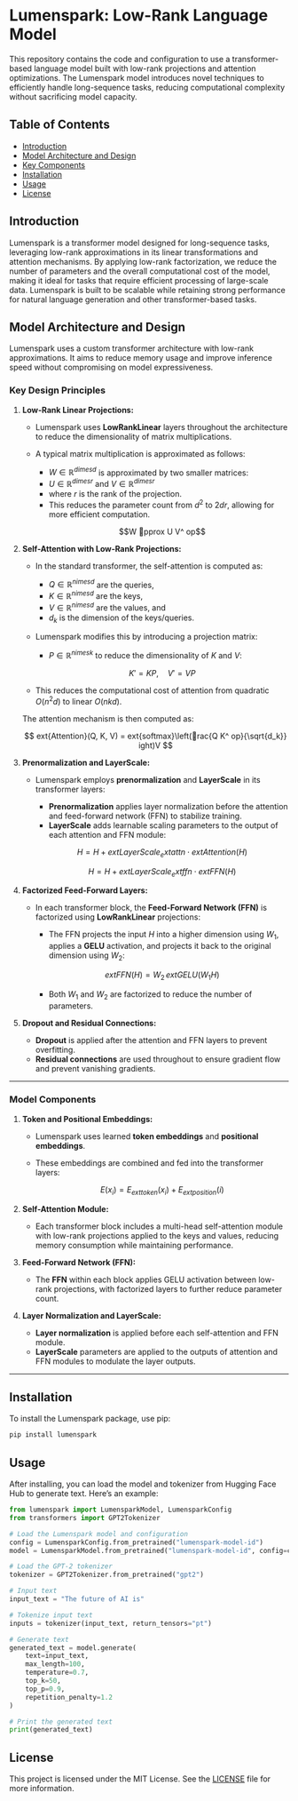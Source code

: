 # Lumenspark: Low-Rank Language Model

This repository contains the code and configuration to use a transformer-based language model built with low-rank projections and attention optimizations. The Lumenspark model introduces novel techniques to efficiently handle long-sequence tasks, reducing computational complexity without sacrificing model capacity.

## Table of Contents

- [Introduction](#introduction)
- [Model Architecture and Design](#model-architecture-and-design)
- [Key Components](#key-components)
- [Installation](#installation)
- [Usage](#usage)
- [License](#license)

## Introduction

Lumenspark is a transformer model designed for long-sequence tasks, leveraging low-rank approximations in its linear transformations and attention mechanisms. By applying low-rank factorization, we reduce the number of parameters and the overall computational cost of the model, making it ideal for tasks that require efficient processing of large-scale data. Lumenspark is built to be scalable while retaining strong performance for natural language generation and other transformer-based tasks.

## Model Architecture and Design

Lumenspark uses a custom transformer architecture with low-rank approximations. It aims to reduce memory usage and improve inference speed without compromising on model expressiveness.

### Key Design Principles

1. **Low-Rank Linear Projections:**

   - Lumenspark uses **LowRankLinear** layers throughout the architecture to reduce the dimensionality of matrix multiplications.
   - A typical matrix multiplication is approximated as follows:

     - $W \in \mathbb{R}^{d 	imes d}$ is approximated by two smaller matrices:
     - $U \in \mathbb{R}^{d 	imes r}$ and $V \in \mathbb{R}^{d 	imes r}$
     - where $r$ is the rank of the projection.
     - This reduces the parameter count from $d^2$ to $2dr$, allowing for more efficient computation.

     $$W pprox U V^	op$$

2. **Self-Attention with Low-Rank Projections:**

   - In the standard transformer, the self-attention is computed as:
     - $Q \in \mathbb{R}^{n 	imes d}$ are the queries,
     - $K \in \mathbb{R}^{n 	imes d}$ are the keys,
     - $V \in \mathbb{R}^{n 	imes d}$ are the values, and
     - $d_k$ is the dimension of the keys/queries.
   - Lumenspark modifies this by introducing a projection matrix:

     - $P \in \mathbb{R}^{n 	imes k}$ to reduce the dimensionality of $K$ and $V$:

     $$K' = K P, \quad V' = V P$$

   - This reduces the computational cost of attention from quadratic $O(n^2d)$ to linear $O(nkd)$.

   The attention mechanism is then computed as:

   $$
   	ext{Attention}(Q, K, V) = 	ext{softmax}\left(rac{Q K^	op}{\sqrt{d_k}}
   ight)V
   $$

3. **Prenormalization and LayerScale:**

   - Lumenspark employs **prenormalization** and **LayerScale** in its transformer layers:

     - **Prenormalization** applies layer normalization before the attention and feed-forward network (FFN) to stabilize training.
     - **LayerScale** adds learnable scaling parameters to the output of each attention and FFN module:

     $$H = H + 	ext{LayerScale}_	ext{attn} \cdot 	ext{Attention}(H)$$

     $$H = H + 	ext{LayerScale}_	ext{ffn} \cdot 	ext{FFN}(H)$$

4. **Factorized Feed-Forward Layers:**

   - In each transformer block, the **Feed-Forward Network (FFN)** is factorized using **LowRankLinear** projections:

     - The FFN projects the input $H$ into a higher dimension using $W_1$, applies a **GELU** activation, and projects it back to the original dimension using $W_2$:

     $$ ext{FFN}(H) = W_2 \, ext{GELU}(W_1 H)$$

     - Both $W_1$ and $W_2$ are factorized to reduce the number of parameters.

5. **Dropout and Residual Connections:**

   - **Dropout** is applied after the attention and FFN layers to prevent overfitting.
   - **Residual connections** are used throughout to ensure gradient flow and prevent vanishing gradients.

---

### Model Components

1. **Token and Positional Embeddings:**

   - Lumenspark uses learned **token embeddings** and **positional embeddings**.
   - These embeddings are combined and fed into the transformer layers:

     $$E(x_i) = E_{	ext{token}}(x_i) + E_{	ext{position}}(i)$$

2. **Self-Attention Module:**

   - Each transformer block includes a multi-head self-attention module with low-rank projections applied to the keys and values, reducing memory consumption while maintaining performance.

3. **Feed-Forward Network (FFN):**

   - The **FFN** within each block applies GELU activation between low-rank projections, with factorized layers to further reduce parameter count.

4. **Layer Normalization and LayerScale:**

   - **Layer normalization** is applied before each self-attention and FFN module.
   - **LayerScale** parameters are applied to the outputs of attention and FFN modules to modulate the layer outputs.

---

## Installation

To install the Lumenspark package, use pip:

```bash
pip install lumenspark
```

## Usage

After installing, you can load the model and tokenizer from Hugging Face Hub to generate text. Here’s an example:

```python
from lumenspark import LumensparkModel, LumensparkConfig
from transformers import GPT2Tokenizer

# Load the Lumenspark model and configuration
config = LumensparkConfig.from_pretrained("lumenspark-model-id")
model = LumensparkModel.from_pretrained("lumenspark-model-id", config=config)

# Load the GPT-2 tokenizer
tokenizer = GPT2Tokenizer.from_pretrained("gpt2")

# Input text
input_text = "The future of AI is"

# Tokenize input text
inputs = tokenizer(input_text, return_tensors="pt")

# Generate text
generated_text = model.generate(
    text=input_text,
    max_length=100,
    temperature=0.7,
    top_k=50,
    top_p=0.9,
    repetition_penalty=1.2
)

# Print the generated text
print(generated_text)
```

## License

This project is licensed under the MIT License. See the [LICENSE](LICENSE) file for more information.
